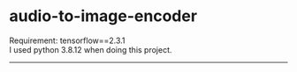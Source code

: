 # audio-to-image-encoder
Requirement: tensorflow==2.3.1 <br>
I used python 3.8.12 when doing this project.<br>
<hr>

